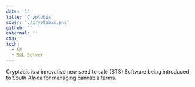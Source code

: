 ```yaml
---
date: '1'
title: 'Cryptabis'
cover: './cryptabis.png'
github: ''
external: ''
cta: ''
tech:
  - C#
  - SQL Server
---
```


Cryptabis is a innovative new seed to sale (STS) Software being introduced to South Africa for managing cannabis farms.